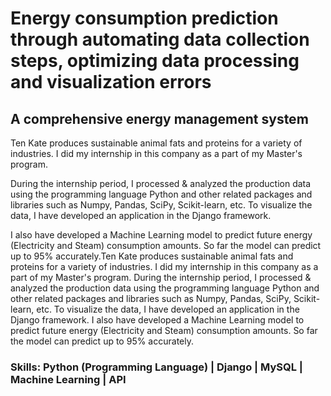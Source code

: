 # Energy consumption prediction through automating data collection steps, optimizing data processing and visualization errors 
## A comprehensive energy management system

Ten Kate produces sustainable animal fats and proteins for a variety of industries.
I did my internship in this company as a part of my Master's program.<br>

During the internship period, I processed & analyzed the production data using the programming language Python and other related packages and libraries such as Numpy, Pandas, SciPy, Scikit-learn, etc. To visualize the data, I have developed an application in the Django framework. <br>

I also have developed a Machine Learning model to predict future energy (Electricity and Steam) consumption amounts. So far the model can predict up to 95% accurately.Ten Kate produces sustainable animal fats and proteins for a variety of industries. I did my internship in this company as a part of my Master's program. During the internship period, I processed & analyzed the production data using the programming language Python and other related packages and libraries such as Numpy, Pandas, SciPy, Scikit-learn, etc. To visualize the data, I have developed an application in the Django framework. I also have developed a Machine Learning model to predict future energy (Electricity and Steam) consumption amounts. So far the model can predict up to 95% accurately.<br>

### Skills: Python (Programming Language) | Django | MySQL | Machine Learning | API 
